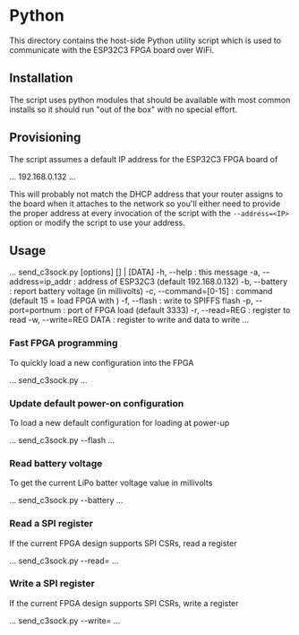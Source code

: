 # Python
This directory contains the host-side Python utility script which is used to
communicate with the ESP32C3 FPGA board over WiFi.

## Installation
The script uses python modules that should be available with most common installs
so it should run "out of the box" with no special effort.

## Provisioning
The script assumes a default IP address for the ESP32C3 FPGA board of

...
192.168.0.132
...

This will probably not match the DHCP address that your router assigns to the
board when it attaches to the network so you'll either need to provide the
proper address at every invocation of the script with the `--address=<IP>` option
or modify the script to use your address.

## Usage
...
send_c3sock.py [options] [<file>] | [DATA]
  -h, --help            : this message
  -a, --address=ip_addr : address of ESP32C3 (default 192.168.0.132)
  -b, --battery         : report battery voltage (in millivolts)
  -c, --command=[0-15]  : command (default 15 = load FPGA with <file>)
  -f, --flash           : write <file> to SPIFFS flash
  -p, --port=portnum    : port of FPGA load (default 3333)
  -r, --read=REG        : register to read
  -w, --write=REG DATA  : register to write and data to write
...

### Fast FPGA programming
To quickly load a new configuration into the FPGA

...
send_c3sock.py <bitstream>
...

### Update default power-on configuration
To load a new default configuration for loading at power-up

...
send_c3sock.py --flash <bitstream>
...

### Read battery voltage
To get the current LiPo batter voltage value in millivolts

...
send_c3sock.py --battery
...

### Read a SPI register
If the current FPGA design supports SPI CSRs, read a register

...
send_c3sock.py --read=<REG>
...

### Write a SPI register
If the current FPGA design supports SPI CSRs, write a register

...
send_c3sock.py --write=<REG> <DATA>
...

